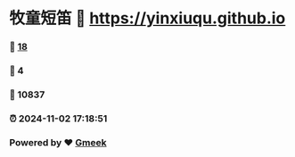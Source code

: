 # 牧童短笛 :link: https://yinxiuqu.github.io 
### :page_facing_up: [18](https://yinxiuqu.github.io/tag.html) 
### :speech_balloon: 4 
### :hibiscus: 10837 
### :alarm_clock: 2024-11-02 17:18:51 
### Powered by :heart: [Gmeek](https://github.com/Meekdai/Gmeek)
